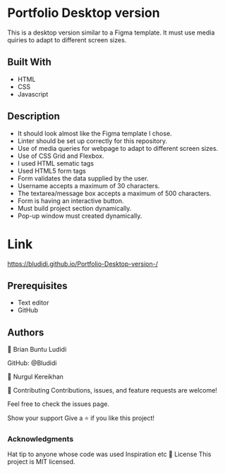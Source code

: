 # Portfolio Desktop version 
This is a desktop version similar to a Figma template. 
It must use media quiries to adapt to different screen sizes. 


## Built With
- HTML 
- CSS
- Javascript

## Description 
- It should look almost like the Figma template I chose.
- Linter should be set up correctly for this repository.
- Use of media queries for webpage to adapt to different screen sizes. 
- Use of CSS Grid and Flexbox.
- I used HTML sematic tags
- Used HTML5 form tags
- Form validates the data supplied by the user.
- Username accepts a maximum of 30 characters.
- The textarea/message box accepts a maximum of 500 characters.
- Form is having an interactive button.
- Must build project section dynamically.
- Pop-up window must created dynamically.

# Link 
https://bludidi.github.io/Portfolio-Desktop-version-/ 

## Prerequisites
- Text editor 
- GitHub 

## Authors
👤 Brian Buntu Ludidi

GitHub: @Bludidi 

👤 Nurgul Kereikhan



🤝 Contributing
Contributions, issues, and feature requests are welcome!

Feel free to check the issues page.

Show your support
Give a ⭐️ if you like this project!

### Acknowledgments
Hat tip to anyone whose code was used
Inspiration
etc
📝 License
This project is MIT licensed.
